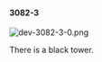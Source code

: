 #### 3082-3
![dev-3082-3-0.png](https://github.com/lil-lab/nlvr/raw/master/nlvr/dev/images/3/dev-3082-3-0.png "dev-3082-3-0.png")

There is a black tower.